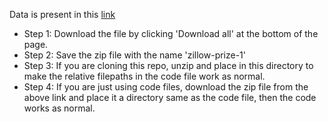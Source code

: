 Data is present in this [link](https://www.kaggle.com/c/zillow-prize-1/data)
- Step 1: Download the file by clicking 'Download all' at the bottom of the page.
- Step 2: Save the zip file with the name 'zillow-prize-1'
- Step 3: If you are cloning this repo, unzip and place in this directory to make the relative filepaths in the code file work as normal.
- Step 4: If you are just using code files, download the zip file from the above link and place it a directory same as the code file, then the code works as normal.
